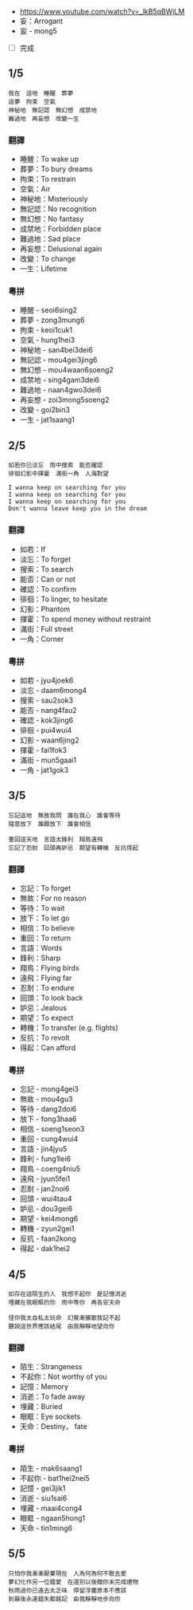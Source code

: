 - https://www.youtube.com/watch?v=_lkB5qBWjLM
- 妄：Arrogant
- 妄 - mong5
- [ ] 完成

## 1/5

```
我在　這地　睡醒　葬夢
這夢　拘束　空氣
神秘地　無記認　無幻想　成禁地
難過地　再妄想　改變一生
```

### 翻譯

- 睡醒：To wake up
- 葬夢：To bury dreams
- 拘束：To restrain
- 空氣：Air
- 神秘地：Misteriously
- 無記認：No recognition
- 無幻想：No fantasy
- 成禁地：Forbidden place
- 難過地：Sad place
- 再妄想：Delusional again
- 改變：To change
- 一生：Lifetime

### 粵拼

- 睡醒 - seoi6sing2
- 葬夢 - zong3mung6
- 拘束 - keoi1cuk1
- 空氣 - hung1hei3
- 神秘地 - san4bei3dei6
- 無記認 - mou4gei3jing6
- 無幻想 - mou4waan6soeng2
- 成禁地 - sing4gam3dei6
- 難過地 - naan4gwo3dei6
- 再妄想 - zoi3mong5soeng2
- 改變 - goi2bin3
- 一生 - jat1saang1

## 2/5

```
如若你已淡忘　雨中搜索　能否確認
徘徊幻影中揮霍　滿街一角　人海對望

I wanna keep on searching for you
I wanna keep on searching for you
I wanna keep on searching for you
Don't wanna leave keep you in the dream
```

### 翻譯

- 如若：If
- 淡忘：To forget
- 搜索：To search
- 能否：Can or not
- 確認：To confirm
- 徘徊：To linger, to hesitate
- 幻影：Phantom
- 揮霍：To spend money without restraint
- 滿街：Full street
- 一角：Corner

### 粵拼

- 如若 - jyu4joek6
- 淡忘 - daam6mong4
- 搜索 - sau2sok3
- 能否 - nang4fau2
- 確認 - kok3jing6
- 徘徊 - pui4wui4
- 幻影 - waan6jing2
- 揮霍 - fai1fok3
- 滿街 - mun5gaai1
- 一角 - jat1gok3

## 3/5

```
忘記這地　無故我問　誰在我心　誰會等待
隨意放下　誰願放下　誰會相信

重回這天地　言語太鋒利　翔鳥遠飛
忘記了忍耐　回頭再妒忌　期望有轉機　反抗得起
```

### 翻譯

- 忘記：To forget
- 無故：For no reason
- 等待：To wait
- 放下：To let go
- 相信：To believe
- 重回：To return
- 言語：Words
- 鋒利：Sharp
- 翔鳥：Flying birds
- 遠飛：Flying far
- 忍耐：To endure
- 回頭：To look back
- 妒忌：Jealous
- 期望：To expect
- 轉機：To transfer (e.g. flights)
- 反抗：To revolt
- 得起：Can afford

### 粵拼

- 忘記 - mong4gei3
- 無故 - mou4gu3
- 等待 - dang2doi6
- 放下 - fong3haa6
- 相信 - soeng1seon3
- 重回 - cung4wui4
- 言語 - jin4jyu5
- 鋒利 - fung1lei6
- 翔鳥 - coeng4niu5
- 遠飛 - jyun5fei1
- 忍耐 - jan2noi6
- 回頭 - wui4tau4
- 妒忌 - dou3gei6
- 期望 - kei4mong6
- 轉機 - zyun2gei1
- 反抗 - faan2kong
- 得起 - dak1hei2

## 4/5

```
如存在這陌生的人　我想不起你　是記憶消逝
埋藏在我眼眶的你　雨中等你　再各安天命

怪你我太自私太玩命　幻覺漸擴散我記不起
聽說這世界應該結尾　由我靜靜地望向你
```

### 翻譯

- 陌生：Strangeness
- 不起你：Not worthy of you
- 記憶：Memory
- 消逝：To fade away
- 埋藏：Buried
- 眼眶：Eye sockets
- 天命：Destiny， fate

### 粵拼

- 陌生 - mak6saang1
- 不起你 - bat1hei2nei5
- 記憶 - gei3jik1
- 消逝 - siu1sai6
- 埋藏 - maai4cong4
- 眼眶 - ngaan5hong1
- 天命 - tin1ming6

## 5/5

```
只怕你我漸漸厭棄現在　人為何為何不敢去愛
夢幻化作另一位錯愛　在道別以後贈你未完成禮物
秋雨過你已遠去太乏味　停留浮塵原本不應該
到最後永遠錯失都銘記　由我靜靜地步向你
```
